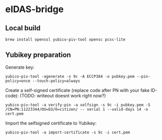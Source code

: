 # eIDAS-bridge

## Local build

```
brew install openssl yubico-piv-tool opensc pcsc-lite
```

## Yubikey preparation

Generate key:

    yubico-piv-tool -agenerate -s 9c -A ECCP384 -o pubkey.pem --pin-policy=once --touch-policy=always

Create a self-signed certificate (replace code after PN with your fake ID-code): (TODO: writeout doesnt work right now?)

    yubico-piv-tool -a verify-pin -a selfsign -s 9c -i pubkey.pem -S /CN=PN:11223344/OU=EU/O=citizen/ -- serial 1 --valid-days 14 -o cert.pem

Import the selfsigned certificate to Yubikey:
    
    yubico-piv-tool -a import-certificate -s 9c -i cert.pem

